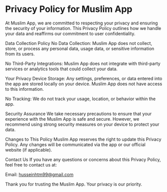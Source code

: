 # Privacy Policy for Muslim App

At Muslim App, we are committed to respecting your privacy and ensuring the security of your information. This Privacy Policy outlines how we handle your data and reaffirms our commitment to user confidentiality.

Data Collection Policy
No Data Collection:
Muslim App does not collect, store, or process any personal data, usage data, or sensitive information from its users.

No Third-Party Integrations:
Muslim App does not integrate with third-party services or analytics tools that could collect your data.

Your Privacy
Device Storage:
Any settings, preferences, or data entered into the app are stored locally on your device. Muslim App does not have access to this information.

No Tracking:
We do not track your usage, location, or behavior within the app.

Security Assurance
We take necessary precautions to ensure that your experience with the Muslim App is safe and secure. However, we recommend using strong security measures on your device to protect your data.

Changes to This Policy
Muslim App reserves the right to update this Privacy Policy. Any changes will be communicated via the app or our official website (if applicable).

Contact Us
If you have any questions or concerns about this Privacy Policy, feel free to contact us at:

Email: <husseinhtm99@gmail.com>

Thank you for trusting the Muslim App. Your privacy is our priority.
